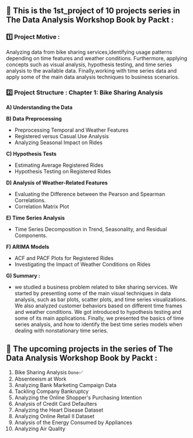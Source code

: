  ## 📌 This is the 1st_project of 10 projects series in The Data Analysis Workshop Book by Packt :

### 1️⃣ Project Motive : 
Analyzing data from bike sharing services,identifying usage patterns depending on time features and weather 
conditions. Furthermore, applying concepts such as visual analysis, 
hypothesis testing, and time series analysis to the available data. Finally,working with time series data and 
apply some of the main data analysis techniques to business scenarios.

### ️2️⃣ Project Structure : Chapter 1: Bike Sharing Analysis
**A) Understanding the Data**

**B) Data Preprocessing**
- Preprocessing Temporal and Weather Features
- Registered versus Casual Use Analysis
- Analyzing Seasonal Impact on Rides

**C) Hypothesis Tests**
- Estimating Average Registered Rides
- Hypothesis Testing on Registered Rides

**D) Analysis of Weather-Related Features**
- Evaluating the Difference between the Pearson and Spearman Correlations.
- Correlation Matrix Plot

**E) Time Series Analysis**
- Time Series Decomposition in Trend, Seasonality, and Residual Components.

**F) ARIMA Models**
- ACF and PACF Plots for Registered Rides
- Investigating the Impact of Weather Conditions on Rides

**G) Summary :**
- we studied a business problem related to bike sharing services. We started by presenting some of the main visual techniques in data analysis, such as 
bar plots, scatter plots, and time series visualizations. We also analyzed customer behaviors based on different time frames and weather conditions. 
We got introduced to hypothesis testing and some of its main applications. Finally, we presented the basics of time series analysis, and how to identify 
the best time series models when dealing with nonstationary time series.

 ## 📌 The upcoming projects in the series of The Data Analysis Workshop Book by Packt :
 1. Bike Sharing Analysis `Done`✅
 2. Absenteeism at Work
 3. Analyzing Bank Marketing Campaign Data
 4. Tackling Company Bankruptcy
 5. Analyzing the Online Shopper's Purchasing Intention
 6. Analysis of Credit Card Defaulters
 7. Analyzing the Heart Disease Dataset
 8. Analyzing Online Retail II Dataset
 9. Analysis of the Energy Consumed by Appliances 
 10. Analyzing Air Quality
